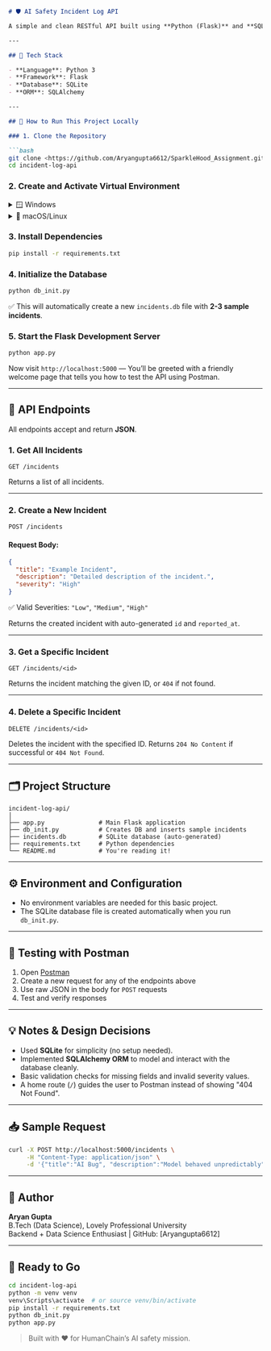 

```markdown
# 🛡️ AI Safety Incident Log API

A simple and clean RESTful API built using **Python (Flask)** and **SQLite** to log and manage hypothetical AI safety incidents. This project is created as part of a backend take-home assignment for **HumanChain**, an AI safety-focused startup.

---

## 📌 Tech Stack

- **Language**: Python 3
- **Framework**: Flask
- **Database**: SQLite
- **ORM**: SQLAlchemy

---

## 🚀 How to Run This Project Locally

### 1. Clone the Repository

```bash
git clone <https://github.com/Aryangupta6612/SparkleHood_Assignment.git>
cd incident-log-api
```

### 2. Create and Activate Virtual Environment

<details>
<summary>🪟 Windows</summary>

```bash
python -m venv venv
venv\Scripts\activate
```

</details>

<details>
<summary>🐧 macOS/Linux</summary>

```bash
python3 -m venv venv
source venv/bin/activate
```

</details>

### 3. Install Dependencies

```bash
pip install -r requirements.txt
```

### 4. Initialize the Database

```bash
python db_init.py
```

✅ This will automatically create a new `incidents.db` file with **2-3 sample incidents**.

### 5. Start the Flask Development Server

```bash
python app.py
```

Now visit `http://localhost:5000` — You’ll be greeted with a friendly welcome page that tells you how to test the API using Postman.

---

## 📮 API Endpoints

All endpoints accept and return **JSON**.

### 1. Get All Incidents

```http
GET /incidents
```

Returns a list of all incidents.

---

### 2. Create a New Incident

```http
POST /incidents
```

#### Request Body:

```json
{
  "title": "Example Incident",
  "description": "Detailed description of the incident.",
  "severity": "High"
}
```

✅ Valid Severities: `"Low"`, `"Medium"`, `"High"`

Returns the created incident with auto-generated `id` and `reported_at`.

---

### 3. Get a Specific Incident

```http
GET /incidents/<id>
```

Returns the incident matching the given ID, or `404` if not found.

---

### 4. Delete a Specific Incident

```http
DELETE /incidents/<id>
```

Deletes the incident with the specified ID. Returns `204 No Content` if successful or `404 Not Found`.

---

## 🗂️ Project Structure

```
incident-log-api/
│
├── app.py               # Main Flask application
├── db_init.py           # Creates DB and inserts sample incidents
├── incidents.db         # SQLite database (auto-generated)
├── requirements.txt     # Python dependencies
└── README.md            # You're reading it!
```

---

## ⚙️ Environment and Configuration

- No environment variables are needed for this basic project.
- The SQLite database file is created automatically when you run `db_init.py`.

---

## 🧪 Testing with Postman

1. Open [Postman](https://www.postman.com/)
2. Create a new request for any of the endpoints above
3. Use raw JSON in the body for `POST` requests
4. Test and verify responses

---

## 💡 Notes & Design Decisions

- Used **SQLite** for simplicity (no setup needed).
- Implemented **SQLAlchemy ORM** to model and interact with the database cleanly.
- Basic validation checks for missing fields and invalid severity values.
- A home route (`/`) guides the user to Postman instead of showing "404 Not Found".

---

## 📥 Sample Request

```bash
curl -X POST http://localhost:5000/incidents \
     -H "Content-Type: application/json" \
     -d '{"title":"AI Bug", "description":"Model behaved unpredictably", "severity":"High"}'
```

---

## 🙌 Author

**Aryan Gupta**  
B.Tech (Data Science), Lovely Professional University  
Backend + Data Science Enthusiast | GitHub: [Aryangupta6612]

---

## 🏁 Ready to Go

```bash
cd incident-log-api
python -m venv venv
venv\Scripts\activate  # or source venv/bin/activate
pip install -r requirements.txt
python db_init.py
python app.py
```

> Built with ❤️ for HumanChain’s AI safety mission.